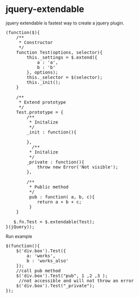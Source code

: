 jquery-extendable
=================

jquery extendable is fastest way to create a jquery plugin.

<pre>
(function($){
    /**
     * Constructor 
     */
    function Test(options, selector){
        this._settings = $.extend({
            a : 'a',
            b : 'b'
        }, options);
        this._selector = $(selector);
        this._init();
    }

    /**
     * Extend prototype
     */
    Test.prototype = {
        /**
         * Initalize
         */
        _init : function(){
            
        },
          /**
         * Initalize
         */
        _private : function(){
            throw new Error('Not visible');
        },
        
        /**
         * Public method
         */
         pub : function( a, b, c){
            return a + b + c;
         }
    }

   $.fn.Test = $.extendable(Test);
}(jQuery));
</pre>

Run example
<pre>
$(function(){
    $('div.box').Test({
        a: 'works',
        b : 'works_also'
    });
    //call pub method
    $('div.box').Test("pub", 1 ,2 ,3 );
     //not accessible and will not throw an error
    $('div.box').Test("_private");
});
</pre>
